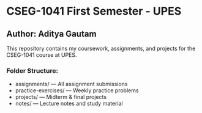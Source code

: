# CSEG-1041 First Semester - UPES
## Author: Aditya Gautam

This repository contains my coursework, assignments, and projects for the CSEG-1041 course at UPES.

### Folder Structure:
- assignments/ — All assignment submissions
- practice-exercises/ — Weekly practice problems
- projects/ — Midterm & final projects
- notes/ — Lecture notes and study material

